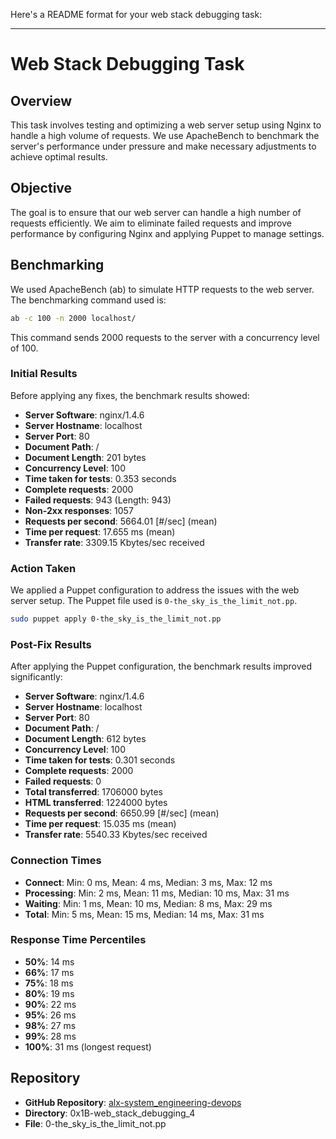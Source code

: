 Here's a README format for your web stack debugging task:

---

# Web Stack Debugging Task

## Overview

This task involves testing and optimizing a web server setup using Nginx to handle a high volume of requests. We use ApacheBench to benchmark the server's performance under pressure and make necessary adjustments to achieve optimal results.

## Objective

The goal is to ensure that our web server can handle a high number of requests efficiently. We aim to eliminate failed requests and improve performance by configuring Nginx and applying Puppet to manage settings.

## Benchmarking

We used ApacheBench (ab) to simulate HTTP requests to the web server. The benchmarking command used is:

```bash
ab -c 100 -n 2000 localhost/
```

This command sends 2000 requests to the server with a concurrency level of 100.

### Initial Results

Before applying any fixes, the benchmark results showed:

- **Server Software**: nginx/1.4.6
- **Server Hostname**: localhost
- **Server Port**: 80
- **Document Path**: /
- **Document Length**: 201 bytes
- **Concurrency Level**: 100
- **Time taken for tests**: 0.353 seconds
- **Complete requests**: 2000
- **Failed requests**: 943 (Length: 943)
- **Non-2xx responses**: 1057
- **Requests per second**: 5664.01 [#/sec] (mean)
- **Time per request**: 17.655 ms (mean)
- **Transfer rate**: 3309.15 Kbytes/sec received

### Action Taken

We applied a Puppet configuration to address the issues with the web server setup. The Puppet file used is `0-the_sky_is_the_limit_not.pp`.

```bash
sudo puppet apply 0-the_sky_is_the_limit_not.pp
```

### Post-Fix Results

After applying the Puppet configuration, the benchmark results improved significantly:

- **Server Software**: nginx/1.4.6
- **Server Hostname**: localhost
- **Server Port**: 80
- **Document Path**: /
- **Document Length**: 612 bytes
- **Concurrency Level**: 100
- **Time taken for tests**: 0.301 seconds
- **Complete requests**: 2000
- **Failed requests**: 0
- **Total transferred**: 1706000 bytes
- **HTML transferred**: 1224000 bytes
- **Requests per second**: 6650.99 [#/sec] (mean)
- **Time per request**: 15.035 ms (mean)
- **Transfer rate**: 5540.33 Kbytes/sec received

### Connection Times

- **Connect**: Min: 0 ms, Mean: 4 ms, Median: 3 ms, Max: 12 ms
- **Processing**: Min: 2 ms, Mean: 11 ms, Median: 10 ms, Max: 31 ms
- **Waiting**: Min: 1 ms, Mean: 10 ms, Median: 8 ms, Max: 29 ms
- **Total**: Min: 5 ms, Mean: 15 ms, Median: 14 ms, Max: 31 ms

### Response Time Percentiles

- **50%**: 14 ms
- **66%**: 17 ms
- **75%**: 18 ms
- **80%**: 19 ms
- **90%**: 22 ms
- **95%**: 26 ms
- **98%**: 27 ms
- **99%**: 28 ms
- **100%**: 31 ms (longest request)

## Repository

- **GitHub Repository**: [alx-system_engineering-devops](https://github.com/josephlaryeanortey/alx-system_engineering-devops)
- **Directory**: 0x1B-web_stack_debugging_4
- **File**: 0-the_sky_is_the_limit_not.pp
